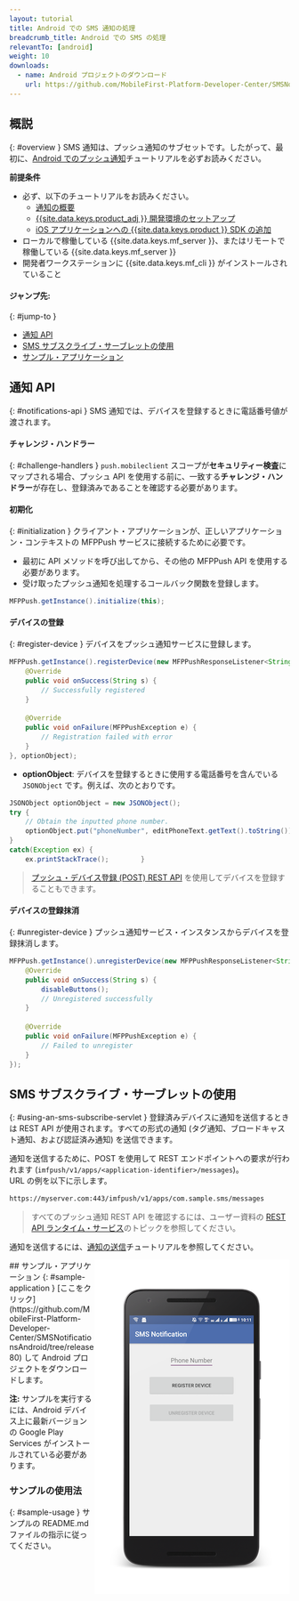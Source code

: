 ```yaml
---
layout: tutorial
title: Android での SMS 通知の処理
breadcrumb_title: Android での SMS の処理
relevantTo: [android]
weight: 10
downloads:
  - name: Android プロジェクトのダウンロード
    url: https://github.com/MobileFirst-Platform-Developer-Center/SMSNotificationsAndroid/tree/release80
---
```

<!-- NLS_CHARSET=UTF-8 -->
## 概説
{: #overview }
SMS 通知は、プッシュ通知のサブセットです。したがって、最初に、[Android でのプッシュ通知](../../)チュートリアルを必ずお読みください。

**前提条件**

* 必ず、以下のチュートリアルをお読みください。
  * [通知の概要](../../)
  * [{{site.data.keys.product_adj }} 開発環境のセットアップ](../../../installation-configuration/#installing-a-development-environment)
  * [iOS アプリケーションへの {{site.data.keys.product }} SDK の追加](../../../application-development/sdk/ios)
* ローカルで稼働している {{site.data.keys.mf_server }}、またはリモートで稼働している {{site.data.keys.mf_server }}
* 開発者ワークステーションに {{site.data.keys.mf_cli }} がインストールされていること


#### ジャンプ先:
{: #jump-to }
* [通知 API](#notifications-api)   
* [SMS サブスクライブ・サーブレットの使用](#using-an-sms-subscribe-servlet)     
* [サンプル・アプリケーション](#sample-application)

## 通知 API
{: #notifications-api }
SMS 通知では、デバイスを登録するときに電話番号値が渡されます。

#### チャレンジ・ハンドラー
{: #challenge-handlers }
`push.mobileclient` スコープが**セキュリティー検査**にマップされる場合、プッシュ API を使用する前に、一致する**チャレンジ・ハンドラー**が存在し、登録済みであることを確認する必要があります。

#### 初期化
{: #initialization }
クライアント・アプリケーションが、正しいアプリケーション・コンテキストの MFPPush サービスに接続するために必要です。

* 最初に API メソッドを呼び出してから、その他の MFPPush API を使用する必要があります。
* 受け取ったプッシュ通知を処理するコールバック関数を登録します。

```java
MFPPush.getInstance().initialize(this);
```

#### デバイスの登録
{: #register-device }
デバイスをプッシュ通知サービスに登録します。

```java
MFPPush.getInstance().registerDevice(new MFPPushResponseListener<String>() {
    @Override
    public void onSuccess(String s) {
        // Successfully registered
    }

    @Override
    public void onFailure(MFPPushException e) {
        // Registration failed with error
    }
}, optionObject);
```

* **optionObject**: デバイスを登録するときに使用する電話番号を含んでいる `JSONObject` です。例えば、次のとおりです。


```java
JSONObject optionObject = new JSONObject();
try {
    // Obtain the inputted phone number.
    optionObject.put("phoneNumber", editPhoneText.getText().toString());
}
catch(Exception ex) {
    ex.printStackTrace();        }
```

> [プッシュ・デバイス登録 (POST) REST API](http://www.ibm.com/support/knowledgecenter/en/SSHS8R_8.0.0/com.ibm.worklight.apiref.doc/rest_runtime/r_restapi_push_device_registration_post.html) を使用してデバイスを登録することもできます。

#### デバイスの登録抹消
{: #unregister-device }
プッシュ通知サービス・インスタンスからデバイスを登録抹消します。

```java
MFPPush.getInstance().unregisterDevice(new MFPPushResponseListener<String>() {
    @Override
    public void onSuccess(String s) {
        disableButtons();
        // Unregistered successfully
    }

    @Override
    public void onFailure(MFPPushException e) {
        // Failed to unregister
    }
});
```

## SMS サブスクライブ・サーブレットの使用
{: #using-an-sms-subscribe-servlet }
登録済みデバイスに通知を送信するときは REST API が使用されます。すべての形式の通知 (タグ通知、ブロードキャスト通知、および認証済み通知) を送信できます。

通知を送信するために、POST を使用して REST エンドポイントへの要求が行われます (`imfpush/v1/apps/<application-identifier>/messages`)。  
URL の例を以下に示します。 

```bash
https://myserver.com:443/imfpush/v1/apps/com.sample.sms/messages
```

> すべてのプッシュ通知 REST API を確認するには、ユーザー資料の <a href="https://www.ibm.com/support/knowledgecenter/SSHS8R_8.0.0/com.ibm.worklight.apiref.doc/rest_runtime/c_restapi_runtime.html">REST API ランタイム・サービス</a>のトピックを参照してください。

通知を送信するには、[通知の送信](../../sending-notifications)チュートリアルを参照してください。

<img alt="サンプル・アプリケーションのイメージ" src="sample-app.png" style="float:right"/>
## サンプル・アプリケーション
{: #sample-application }
[ここをクリック](https://github.com/MobileFirst-Platform-Developer-Center/SMSNotificationsAndroid/tree/release80) して Android プロジェクトをダウンロードします。

**注:** サンプルを実行するには、Android デバイス上に最新バージョンの Google Play Services がインストールされている必要があります。

### サンプルの使用法
{: #sample-usage }
サンプルの README.md ファイルの指示に従ってください。
